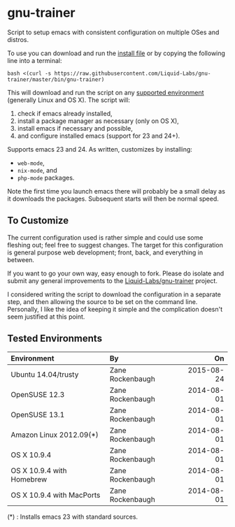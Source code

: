 gnu-trainer
===========

Script to setup emacs with consistent configuration on multiple OSes and distros.

To use you can download and run the [install file](https://raw.githubusercontent.com/Liquid-Labs/gnu-trainer/master/bin/gnu-trainer) or by copying the following line into a terminal:

```
bash <(curl -s https://raw.githubusercontent.com/Liquid-Labs/gnu-trainer/master/bin/gnu-trainer)
```

This will download and run the script on any [supported environment](#tested-environments) (generally Linux and OS X). The script will:

1. check if emacs already installed,
2. install a package manager as necessary (only on OS X),
3. install emacs if necessary and possible,
4. and configure installed emacs (support for 23 and 24+).

Supports emacs 23 and 24. As written, customizes by installing: 

* `web-mode`,
* `nix-mode`, and
* `php-mode` packages.

Note the first time you launch emacs there will probably be a small delay as it downloads the packages. Subsequent starts will then be normal speed.

To Customize
------------

The current configuration used is rather simple and could use some fleshing out; feel free to suggest changes. The target for this configuration is general purpose web development; front, back, and everything in between.

If you want to go your own way, easy enough to fork. Please do isolate and submit any general improvements to the [Liquid-Labs/gnu-trainer](https://github.com/Liquid-Labs/gnu-trainer) project.

I considered writing the script to download the configuration in a separate step, and then allowing the source to be set on the command line. Personally, I like the idea of keeping it simple and the complication doesn't seem justified at this point.


Tested Environments
-------------------

|Environment|By|On|
|:-----|:----|----:|
|Ubuntu 14.04/trusty|Zane Rockenbaugh|2015-08-24|
|OpenSUSE 12.3|Zane Rockenbaugh|2014-08-01|
|OpenSUSE 13.1|Zane Rockenbaugh|2014-08-01|
|Amazon Linux 2012.09(*)|Zane Rockenbaugh|2014-08-01|
|OS X 10.9.4|Zane Rockenbaugh|2014-08-01|
|OS X 10.9.4 with Homebrew|Zane Rockenbaugh|2014-08-01|
|OS X 10.9.4 with MacPorts|Zane Rockenbaugh|2014-08-01|

(*) : Installs emacs 23 with standard sources.
